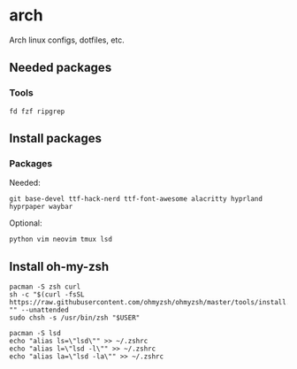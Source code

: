 # arch

Arch linux configs, dotfiles, etc.

## Needed packages

### Tools

```shell
fd fzf ripgrep
```

## Install packages

### Packages

Needed:

```shell
git base-devel ttf-hack-nerd ttf-font-awesome alacritty hyprland hyprpaper waybar
```

Optional:

```shell
python vim neovim tmux lsd
```

## Install oh-my-zsh

```shell
pacman -S zsh curl
sh -c "$(curl -fsSL https://raw.githubusercontent.com/ohmyzsh/ohmyzsh/master/tools/install.sh)" "" --unattended
sudo chsh -s /usr/bin/zsh "$USER"
```

```shell
pacman -S lsd
echo "alias ls=\"lsd\"" >> ~/.zshrc
echo "alias l=\"lsd -l\"" >> ~/.zshrc
echo "alias la=\"lsd -la\"" >> ~/.zshrc
```
